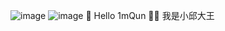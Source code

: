 ![image](https://github.com/ImQuin/ImQuin/assets/146703141/eef8ae52-0b3b-4023-a0a9-18fbb7a34de9)
![image](https://github.com/ImQuin/ImQuin/assets/146703141/62d4cba2-cf8f-4a18-9e69-914bff64cad9)
🤣 Hello 1mQun 
😶‍🌫️ 我是小邱大王
